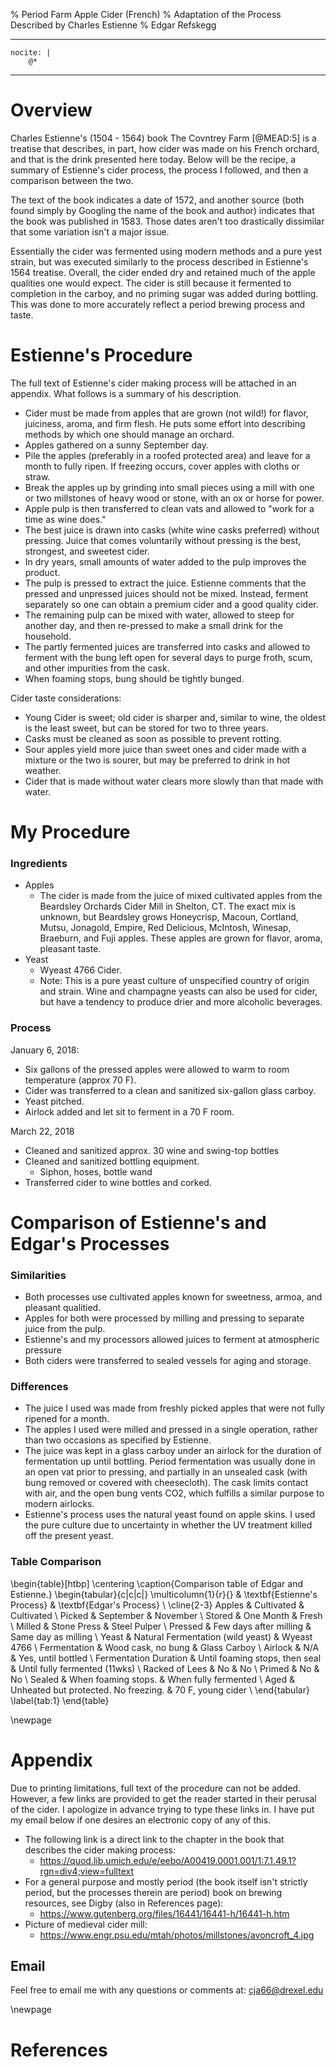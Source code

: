 % Period Farm Apple Cider (French)
% Adaptation of the Process Described by Charles Estienne
% Edgar Refskegg

---
    nocite: |
        @*
---

# Overview

Charles Estienne's (1504 - 1564) book The Covntrey Farm [@MEAD:5] is a 
treatise that describes, in part, how cider was made on his French orchard, 
and that is the drink presented here today. Below will be the recipe, a 
summary of Estienne's cider process, the process I followed, and then a 
comparison between the two.

The text of the book indicates a date of 1572, and another source (both found
simply by Googling the name of the book and author) indicates that the book
was published in 1583. Those dates aren't too drastically dissimilar that
some variation isn't a major issue. 

Essentially the cider was fermented using modern methods and a pure yest
strain, but was executed similarly to the process described in Estienne's
1564 treatise. Overall, the cider ended dry and retained much of the apple
qualities one would expect. The cider is still because it fermented to
completion in the carboy, and no priming sugar was added during bottling. 
This was done to more accurately reflect a period brewing process and
taste.

# Estienne's Procedure

The full text of Estienne's cider making process will be attached in an
appendix. What follows is a summary of his description. 

*   Cider must be made from apples that are grown (not wild!) for flavor,
    juiciness, aroma, and firm flesh. He puts some effort into describing
    methods by which one should manage an orchard. 
*   Apples gathered on a sunny September day.
*   Pile the apples (preferably in a roofed protected area) and leave for a
    month to fully ripen. If freezing occurs, cover apples with cloths or
    straw. 
*   Break the apples up by grinding into small pieces using a mill with one
    or two millstones of heavy wood or stone, with an ox or horse for
    power.
*   Apple pulp is then transferred to clean vats and allowed to "work for a
    time as wine does." 
*   The best juice is drawn into casks (white wine casks preferred) without
    pressing. Juice that comes voluntarily without pressing is the best,
    strongest, and sweetest cider. 
*   In dry years, small amounts of water added to the pulp improves the
    product. 
*   The pulp is pressed to extract the juice. Estienne comments that the
    pressed and unpressed juices should not be mixed. Instead, ferment
    separately so one can obtain a premium cider and a good quality cider.
*   The remaining pulp can be mixed with water, allowed to steep for
    another day, and then re-pressed to make a small drink for the
    household.
*   The partly fermented juices are transferred into casks and allowed to
    ferment with the bung left open for several days to purge froth, scum,
    and other impurities from the cask. 
*   When foaming stops, bung should be tightly bunged.

Cider taste considerations: 

*   Young Cider is sweet; old cider is sharper and, similar to wine, the
    oldest is the least sweet, but can be stored for two to three years.
*   Casks must be cleaned as soon as possible to prevent rotting.
*   Sour apples yield more juice than sweet ones and cider made with a
    mixture or the two is sourer, but may be preferred to drink in hot
    weather. 
*   Cider that is made without water clears more slowly than that made
    with water. 

# My Procedure

### Ingredients 

*   Apples
    *   The cider is made from the juice of mixed cultivated apples from
        the Beardsley Orchards Cider Mill in Shelton, CT. The exact mix is
        unknown, but Beardsley grows Honeycrisp, Macoun, Cortland, Mutsu,
        Jonagold, Empire, Red Delicious, McIntosh, Winesap,  Braeburn, and
        Fuji apples. These apples are grown for flavor, aroma, pleasant
        taste.
*   Yeast
    *   Wyeast 4766 Cider.
    *   Note: This is a pure yeast culture of unspecified country of origin
        and strain. Wine and champagne yeasts can also be used for cider,
        but have a tendency to produce drier and more alcoholic beverages.

### Process

January 6, 2018:

*   Six gallons of the pressed apples were allowed to warm to room 
    temperature (approx 70 F). 
*   Cider was transferred to a clean and sanitized six-gallon glass carboy.
*   Yeast pitched. 
*   Airlock added and let sit to ferment in a 70 F room. 

March 22, 2018

*   Cleaned and sanitized approx. 30 wine and swing-top bottles
*   Cleaned and sanitized bottling equipment.
    *   Siphon, hoses, bottle wand
*   Transferred cider to wine bottles and corked. 

# Comparison of Estienne's and Edgar's Processes

### Similarities

*   Both processes use cultivated apples known for sweetness, armoa, and
    pleasant qualitied. 
*   Apples for both were processed by milling and pressing to separate
    juice from the pulp.
*   Estienne's and my processors allowed juices to ferment at atmospheric
    pressure
*   Both ciders were transferred to sealed vessels for aging and storage.

### Differences

*   The juice I used was made from freshly picked apples that were not fully
    ripened for a month.
*   The apples I used were milled and pressed in a single operation, rather
    than two occasions as specified by Estienne.
*   The juice was kept in a glass carboy under an airlock for the duration
    of fermentation up until bottling. Period fermentation was usually done
    in an open vat prior to pressing, and partially in an unsealed cask
    (with bung removed or covered with cheesecloth). The cask limits
    contact with air, and the open bung vents CO2, which fulfills a similar
    purpose to modern airlocks. 
*   Estienne's process uses the natural yeast found on apple skins. I used
    the pure culture due to uncertainty in whether the UV treatment killed
    off the present yeast.

### Table Comparison

\begin{table}[htbp]
  \centering
  \caption{Comparison table of Edgar and Estienne.}
    \begin{tabular}{c|c|c|}
    \multicolumn{1}{r}{} & \textbf{Estienne's Process} & \textbf{Edgar's Process} \\
    \cline{2-3}
    Apples & Cultivated & Cultivated \\
    Picked & September & November  \\
    Stored & One Month & Fresh \\
    Milled & Stone Press & Steel Pulper \\
    Pressed & Few days after milling & Same day as milling \\
    Yeast & Natural Fermentation (wild yeast) & Wyeast 4766 \\
    Fermentation & Wood cask, no bung & Glass Carboy \\
    Airlock & N/A   & Yes, until bottled \\
    Fermentation Duration & Until foaming stops, then seal & Until fully fermented (11wks) \\
    Racked of  Lees & No    & No \\
    Primed & No    & No \\
    Sealed & When foaming stops. & When fully fermented \\
    Aged  & Unheated but protected. No freezing. & 70 F, young cider \\
    \end{tabular}
  \label{tab:1}
\end{table}

\newpage
# Appendix

Due to printing limitations, full text of the procedure can not be added.
However, a few links are provided to get the reader started in their
perusal of the cider. I apologize in advance trying to type these links in.
I have put my email below if one desires an electronic copy of any of this.

*   The following link is a direct link to the chapter in the book that
    describes the cider making process:
    *   https://quod.lib.umich.edu/e/eebo/A00419.0001.001/1:7.1.49.1?rgn=div4;view=fulltext
*   For a general purpose and mostly period (the book itself isn't strictly
    period, but the processes therein are period) book on brewing
    resources, see Digby (also in References page):
    *   https://www.gutenberg.org/files/16441/16441-h/16441-h.htm
*   Picture of medieval cider mill:
    *   https://www.engr.psu.edu/mtah/photos/millstones/avoncroft_4.jpg

## Email

Feel free to email me with any questions or comments at: cja66@drexel.edu

\newpage
# References
